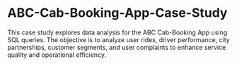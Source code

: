 # ABC-Cab-Booking-App-Case-Study
This case study explores data analysis for the ABC Cab-Booking App using SQL queries. The objective is to analyze user rides, driver performance, city partnerships, customer segments, and user complaints to enhance service quality and operational efficiency.
